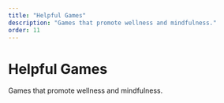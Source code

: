 ```yaml
---
title: "Helpful Games"
description: "Games that promote wellness and mindfulness."
order: 11
---
```


# Helpful Games

Games that promote wellness and mindfulness.